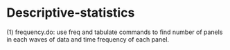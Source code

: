 # Descriptive-statistics

(1) frequency.do: use freq and tabulate commands to find number of panels in each waves of data and time frequency of each panel. 
